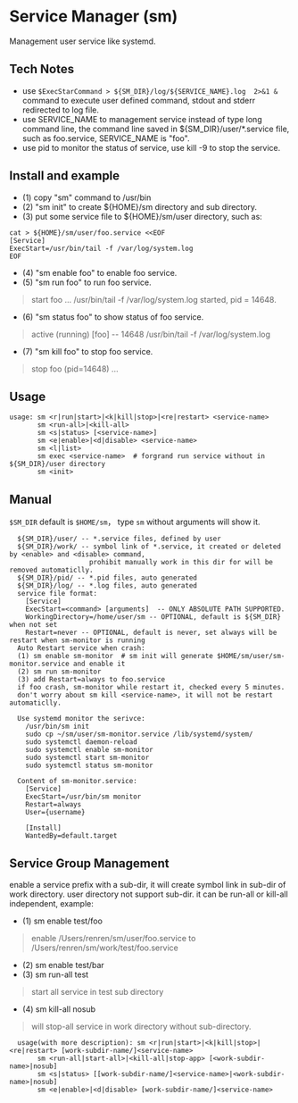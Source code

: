 # Service Manager (sm)

Management user service like systemd.

## Tech Notes
 * use ```$ExecStarCommand > ${SM_DIR}/log/${SERVICE_NAME}.log  2>&1 &``` command to execute user defined command, stdout and stderr redirected to log file.
 * use SERVICE_NAME to management service instead of type long command line,
    the command line saved in ${SM_DIR}/user/*.service file, such as foo.service, SERVICE_NAME is "foo".
 * use pid to monitor the status of service,
    use kill -9 <pid> to stop the service.

## Install and example
 * (1) copy "sm" command to /usr/bin
 * (2) "sm init" to create ${HOME}/sm directory and sub directory.
 * (3) put some service file to ${HOME}/sm/user directory, such as:
```
cat > ${HOME}/sm/user/foo.service <<EOF
[Service]
ExecStart=/usr/bin/tail -f /var/log/system.log
EOF
```
 * (4) "sm enable foo" to enable foo service.
 * (5) "sm run foo" to run foo service.
> start foo ...
> /usr/bin/tail -f /var/log/system.log
> started, pid = 14648.
 * (6) "sm status foo" to show status of foo service.
> active (running)  [foo] -- 14648 /usr/bin/tail -f /var/log/system.log
 * (7) "sm kill foo" to stop foo service.
> stop foo (pid=14648) ...

## Usage
```
usage: sm <r|run|start>|<k|kill|stop>|<re|restart> <service-name>
       sm <run-all>|<kill-all>
       sm <s|status> [<service-name>]
       sm <e|enable>|<d|disable> <service-name>
       sm <l|list>
       sm exec <service-name>  # forgrand run service without in ${SM_DIR}/user directory
       sm <init>
```
## Manual
  `$SM_DIR` default is `$HOME/sm`， type `sm` without arguments will show it.
```  
  ${SM_DIR}/user/ -- *.service files, defined by user
  ${SM_DIR}/work/ -- symbol link of *.service, it created or deleted by <enable> and <disable> command,
                    prohibit manually work in this dir for will be removed automaticlly.
  ${SM_DIR}/pid/ -- *.pid files, auto generated
  ${SM_DIR}/log/ -- *.log files, auto generated
  service file format:
    [Service]
    ExecStart=<command> [arguments]  -- ONLY ABSOLUTE PATH SUPPORTED.
    WorkingDirectory=/home/user/sm -- OPTIONAL, default is ${SM_DIR} when not set
    Restart=never -- OPTIONAL, default is never, set always will be restart when sm-monitor is running  
  Auto Restart service when crash: 
  (1) sm enable sm-monitor  # sm init will generate $HOME/sm/user/sm-monitor.service and enable it
  (2) sm run sm-monitor
  (3) add Restart=always to foo.service
  if foo crash, sm-monitor while restart it, checked every 5 minutes.
  don't worry about sm kill <service-name>, it will not be restart automaticlly.  

  Use systemd monitor the serivce:
    /usr/bin/sm init
    sudo cp ~/sm/user/sm-monitor.service /lib/systemd/system/
    sudo systemctl daemon-reload
    sudo systemctl enable sm-monitor
    sudo systemctl start sm-monitor
    sudo systemctl status sm-monitor

  Content of sm-monitor.service:
    [Service]
    ExecStart=/usr/bin/sm monitor
    Restart=always
    User={username}

    [Install]
    WantedBy=default.target
```
## Service Group Management
  enable a service prefix with a sub-dir, it will create symbol link in sub-dir of work directory.
  user directory not support sub-dir. it can be run-all or kill-all independent, example: 
* (1) sm enable test/foo
> enable /Users/renren/sm/user/foo.service to /Users/renren/sm/work/test/foo.service
* (2) sm enable test/bar
* (3) sm run-all test
>  start all service in test sub directory
* (4) sm kill-all nosub
> will stop-all service in work directory without sub-directory.
```
  usage(with more description): sm <r|run|start>|<k|kill|stop>|<re|restart> [work-subdir-name/]<service-name>
       sm <run-all|start-all>|<kill-all|stop-app> [<work-subdir-name>|nosub]
       sm <s|status> [[work-subdir-name/]<service-name>|<work-subdir-name>|nosub]
       sm <e|enable>|<d|disable> [work-subdir-name/]<service-name>
```
